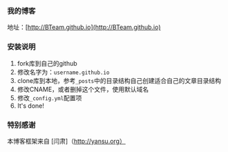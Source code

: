 ### 我的博客

地址：[http://BTeam.github.io](http://BTeam.github.io)

### 安装说明

1. fork库到自己的github
2. 修改名字为：`username.github.io`
3. clone库到本地，参考`_posts`中的目录结构自己创建适合自己的文章目录结构
4. 修改CNAME，或者删掉这个文件，使用默认域名
5. 修改`_config.yml`配置项
6. It's done!

### 特别感谢

本博客框架来自 [闫肃]（http://yansu.org）

